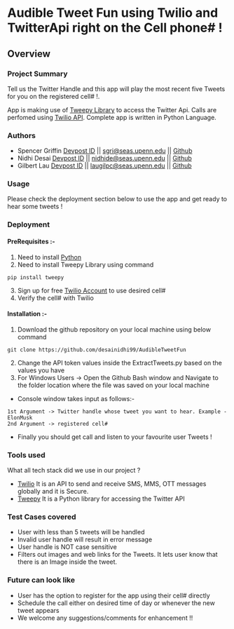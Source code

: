 # Audible Tweet Fun using Twilio and TwitterApi right on the Cell phone# !
## Overview

### Project Summary
Tell us the Twitter Handle and this app will play the most recent five Tweets for you on the registered cell# !.  

App is making use of [Tweepy Library](https://www.tweepy.org/) to access the Twitter Api. Calls are perfomed using [Twilio API](https://www.twilio.com/docs/libraries/python).
Complete app is written in Python Language.

### Authors
-  Spencer Griffin [Devpost ID](https://devpost.com/sgriffin10) ||  [sgri@seas.upenn.edu](sgri@seas.upenn.edu) ||  [Github](https://github.com/sgriffin10/)
-  Nidhi Desai [Devpost ID](https://devpost.com/desainidhi99) ||  [nidhide@seas.upenn.edu](nidhide@seas.upenn.edu) ||  [Github](https://github.com/desainidhi99/)
-  Gilbert Lau [Devpost ID](https://devpost.com/laugilpc) ||  [laugilpc@seas.upenn.edu](laugilpc@seas.upenn.edu) ||  [Github](https://github.com/laugil627/)

### Usage
  Please check the deployment section below to use the app and get ready to hear some tweets !
  
### Deployment
 #### PreRequisites :-
1. Need to install [Python](https://www.python.org/downloads/)
2. Need to install Tweepy Library using command 
```
pip install tweepy
```
3. Sign up for free [Twilio Account](https://www.twilio.com/login) to use desired cell# 
4. Verify the cell# with Twilio

#### Installation :-
1. Download the github repository on your local machine using below command
```
git clone https://github.com/desainidhi99/AudibleTweetFun
```
2. Change the API token values inside the ExtractTweets.py based on the values you have
3. For Windows Users -> Open the Github Bash window and Navigate to the folder location where the file was saved on your local machine
- Console window takes input as follows:-
 ```
 1st Argument -> Twitter handle whose tweet you want to hear. Example - ElonMusk
 2nd Argument -> registered cell#
 ```
 - Finally you should get call and listen to your favourite user Tweets !
 
 ### Tools used
 What all tech stack did we use in our project ?
 - [Twilio](https://www.twilio.com/docs/libraries/python) It is an API to send and receive SMS, MMS, OTT messages globally and it is Secure.
 - [Tweepy](https://www.tweepy.org/) It is a Python library for accessing the Twitter API
 
 ### Test Cases covered
- User with less than 5 tweets will be handled
- Invalid user handle will result in error message
- User handle is NOT case sensitive
- Filters out images and web links for the Tweets. It lets user know that there is an Image inside the tweet.
 
 ### Future can look like
 - User has the option to register for the app using their cell# directly
 - Schedule the call either on desired time of day or whenever the new tweet appears 
 - We welcome any suggestions/comments for enhancement !!





